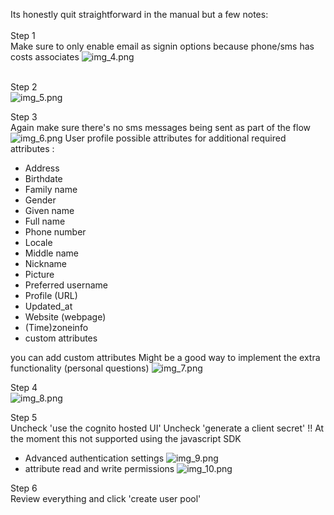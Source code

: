 Its honestly quit straightforward in the manual but a few notes: 
<br><br>
Step 1 <br>
Make sure to only enable email as signin options because phone/sms has costs associates 
![img_4.png](../Fenna_Workspace/images/img_4.png)
<br><br>

Step 2 <br>
![img_5.png](../Fenna_Workspace/images/img_5.png)

Step 3 <br>
Again make sure there's no sms messages being sent as part of the flow 
![img_6.png](../Fenna_Workspace/images/img_6.png)
User profile possible attributes for additional required attributes :
- Address
- Birthdate
- Family name
- Gender
- Given name
- Full name 
- Phone number
- Locale
- Middle name
- Nickname
- Picture
- Preferred username
- Profile (URL)
- Updated_at
- Website (webpage)
- (Time)zoneinfo
- custom attributes 

you can add custom attributes
Might be a good way to implement the extra functionality (personal questions)
![img_7.png](../Fenna_Workspace/images/img_7.png)

Step 4 <br>
![img_8.png](../Fenna_Workspace/images/img_8.png)

Step 5 <br>
Uncheck 'use the cognito hosted UI' 
Uncheck 'generate a client secret' !! At the moment this not supported using the javascript SDK 
- Advanced authentication settings
![img_9.png](../Fenna_Workspace/images/img_9.png)
- attribute read and write permissions
![img_10.png](../Fenna_Workspace/images/img_10.png)

Step 6 <br>
Review everything and click 'create user pool'
